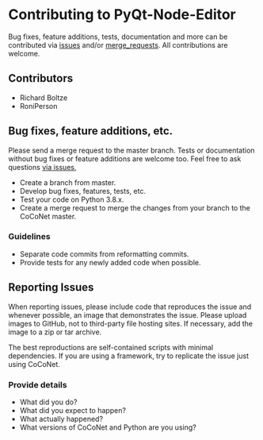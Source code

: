 # Contributing to PyQt-Node-Editor

Bug fixes, feature additions, tests, documentation and more can be contributed 
via [issues](https://gitlab.com/pavel.krupala/pyqt-node-editor/issues) and/or [merge_requests](https://gitlab.com/pavel.krupala/pyqt-node-editor/merge_requests). All contributions are welcome.

## Contributors

- Richard Boltze
- RoniPerson 

## Bug fixes, feature additions, etc.

Please send a merge request to the master branch. Tests or documentation without bug fixes or feature additions are welcome too. Feel free to ask questions [via issues](https://github.com/NeVerTools/CoCoNet/issues/new), 

- Create a branch from master.
- Develop bug fixes, features, tests, etc.
- Test your code on Python 3.8.x. 
- Create a merge request to merge the changes from your branch to the CoCoNet master.

### Guidelines

- Separate code commits from reformatting commits.
- Provide tests for any newly added code when possible.

## Reporting Issues

When reporting issues, please include code that reproduces the issue and whenever possible, an image that demonstrates the issue. Please upload images to GitHub, not to third-party file hosting sites. If necessary, add the image to a zip or tar archive.

The best reproductions are self-contained scripts with minimal dependencies. If you are using a framework, try to replicate the issue just using CoCoNet.

### Provide details

- What did you do?
- What did you expect to happen?
- What actually happened?
- What versions of CoCoNet and Python are you using?
